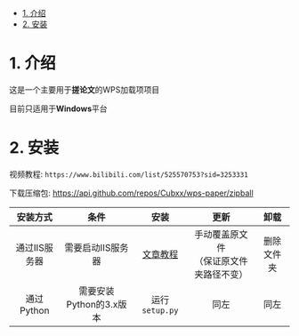 - [1. 介绍](#1-介绍)
- [2. 安装](#2-安装)


# 1. 介绍
这是一个主要用于**搓论文**的WPS加载项项目

目前只适用于**Windows**平台

# 2. 安装
视频教程: `https://www.bilibili.com/list/525570753?sid=3253331`

下载压缩包: https://api.github.com/repos/Cubxx/wps-paper/zipball

|   安装方式    |          条件           |                        安装                        |                    更新                    |    卸载    |
| :-----------: | :---------------------: | :------------------------------------------------: | :----------------------------------------: | :--------: |
| 通过IIS服务器 |    需要启动IIS服务器    | [文章教程](https://zhuanlan.zhihu.com/p/656663346) | 手动覆盖原文件<br>（保证原文件夹路径不变） | 删除文件夹 |
|  通过Python   | 需要安装Python的3.x版本 |                   运行`setup.py`                   |                    同左                    |    同左    |

